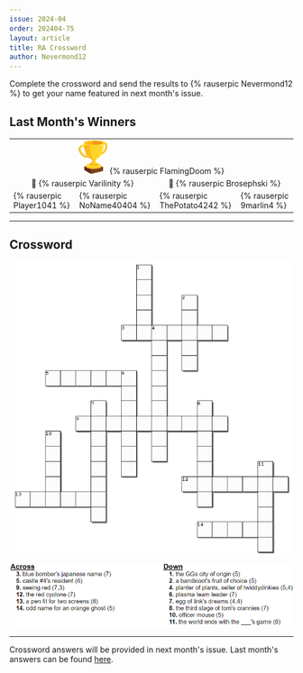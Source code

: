 ```yaml
---
issue: 2024-04
order: 202404-75
layout: article
title: RA Crossword
author: Nevermond12
---
```


Complete the crossword and send the results to {% rauserpic Nevermond12 %} to get your name featured in next month's issue.

## Last Month's Winners

<table><tbody>
  <tr>
    <td colspan="4" style="text-align: center; vertical-align: middle;"><div class="bingo-winner-small"><img src="../../img/trophy_small.png"/> {% rauserpic FlamingDoom %}</div></td>
  </tr>
  <tr>
    <td colspan="2" style="text-align: center; vertical-align: middle;">🥈 {% rauserpic Varilinity %}</td>
    <td colspan="2" style="text-align: center; vertical-align: middle;">🥉 {% rauserpic Brosephski %}</td>
  </tr>
  <tr>
    <td>{% rauserpic Player1041 %}</td>
    <td>{% rauserpic NoName40404 %}</td>
    <td>{% rauserpic ThePotato4242 %}</td>
    <td>{% rauserpic 9marlin4 %}</td>
  </tr>
</tbody></table>

---

## Crossword

<p align="center">
  <img src="img/Fun/crossword.png" />
</p>
<p align="center">
  <img src="img/Fun/crossword-clues.png" />
</p>

***

Crossword answers will be provided in next month's issue. Last month's answers can be found [here](img/Fun/crossword-answers.png).